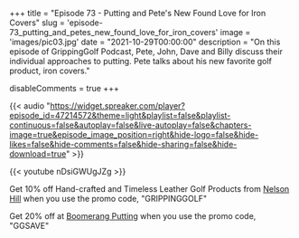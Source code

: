 +++
title = "Episode 73 - Putting and Pete's New Found Love for Iron Covers"
slug = 'episode-73_putting_and_petes_new_found_love_for_iron_covers'
image = 'images/pic03.jpg'
date = "2021-10-29T00:00:00"
description = "On this episode of GrippingGolf Podcast, Pete, John, Dave and Billy discuss their individual approaches to putting. Pete talks about his new favorite golf product, iron covers."

disableComments = true
+++

{{< audio "https://widget.spreaker.com/player?episode_id=47214572&theme=light&playlist=false&playlist-continuous=false&autoplay=false&live-autoplay=false&chapters-image=true&episode_image_position=right&hide-logo=false&hide-likes=false&hide-comments=false&hide-sharing=false&hide-download=true" >}}


{{< youtube nDsiGWUgJZg >}}



Get 10% off Hand-crafted and Timeless Leather Golf Products from [Nelson Hill](https://www.nelsonhill.co/) when you use the promo code, "GRIPPINGGOLF"

Get 20% off at [Boomerang Putting](https://www.boomerangputting.com/) when you use the promo code, "GGSAVE"